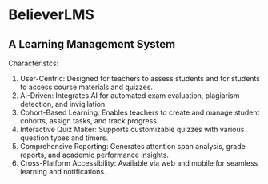 # BelieverLMS

## A Learning Management System

Characteristcs:
1. User-Centric: Designed for teachers to assess students and for students to access course materials and quizzes.
2. AI-Driven: Integrates AI for automated exam evaluation, plagiarism detection, and invigilation.
4. Cohort-Based Learning: Enables teachers to create and manage student cohorts, assign tasks, and track progress.
5. Interactive Quiz Maker: Supports customizable quizzes with various question types and timers.
6. Comprehensive Reporting: Generates attention span analysis, grade reports, and academic performance insights.
7. Cross-Platform Accessibility: Available via web and mobile for seamless learning and notifications.
